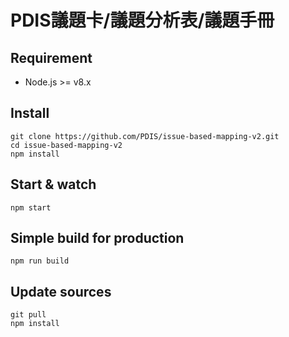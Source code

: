 # PDIS議題卡/議題分析表/議題手冊

## Requirement

* Node.js >= v8.x

## Install

```
git clone https://github.com/PDIS/issue-based-mapping-v2.git
cd issue-based-mapping-v2
npm install
```

## Start & watch

```
npm start
```

## Simple build for production

```
npm run build
```

## Update sources

```
git pull
npm install
```
